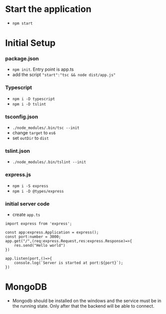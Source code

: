 # Start the application
- `npm start`

# Initial Setup
### package.json
- `npm init`. Entry point is app.ts
- add the script `"start":"tsc && node dist/app.js"`

### Typescript
- `npm i -D typescript`
- `npm i -D tslint`

### tsconfig.json
- `./node_modules/.bin/tsc --init`
- change `target` to `es6`
- set `outDir` to `dist`

### tslint.json
- `./node_modules/.bin/tslint --init`

### express.js
- `npm i -S express`
- `npm i -D @types/express`

### initial server code
- create `app.ts`
```
import express from 'express';

const app:express.Application = express();
const port:number = 3000;
app.get("/",(req:express.Request,res:express.Response)=>{
    res.send("Hello world")
})

app.listen(port,()=>{
    console.log(`Server is started at port:${port}`);
})
```

# MongoDB
- Mongodb should be installed on the windows and the service must be in the running state. Only after that the backend will be able to connect.